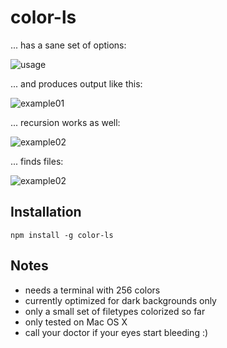 # color-ls

... has a sane set of options: 

![usage](https://raw.githubusercontent.com/monsterkodi/color-ls/master/img/usage.png)

... and produces output like this: 

![example01](https://raw.githubusercontent.com/monsterkodi/color-ls/master/img/example01.png)

... recursion works as well:

![example02](https://raw.githubusercontent.com/monsterkodi/color-ls/master/img/example02.png)

... finds files:

![example02](https://raw.githubusercontent.com/monsterkodi/color-ls/master/img/example03.png)

## Installation

```shell
npm install -g color-ls
```

## Notes

* needs a terminal with 256 colors
* currently optimized for dark backgrounds only
* only a small set of filetypes colorized so far
* only tested on Mac OS X
* call your doctor if your eyes start bleeding :)

